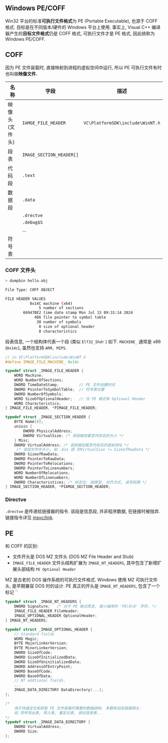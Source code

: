 ## Windows PE/COFF

Win32 平台的标准**可执行文件格式**为 PE (Portable Executable), 也源于 COFF 格式. 目标是在不同版本/硬件的 Windows 平台上使用. 事实上, Visual C++ 编译器产生的**目标文件格式**仍是 COFF 格式, 可执行文件才是 PE 格式, 因此统称为 Windows PE/COFF.

## COFF

因为 PE 文件装载时, 直接映射到进程的虚拟空间中运行, 所以 PE 可执行文件有时也叫做**映像文件.**

| 名称            | 字段                     | 描述 |
| --------------- | ------------------------ | ---- |
| 映像头 (文件头) | `IAMGE_FILE_HEADER`      | `VC\PlatformSDK\include\WinNT.h`     |
| 段表            | `IMAGE_SECTION_HEADER[]` |      |
| 代码段                | `.text`                   |      |
|  数据段               | `.data`                   |      |
|                 | `.drectve`               |      |
|                 | `.debug$S`                |      |
|                 | ...                      |      |
| 符号表                |                          |      |


### COFF 文件头
```sh
> dumpbin hello.obj

File Type: COFF OBJECT

FILE HEADER VALUES
           0x14C machine (x64)
               5 number of sections
        66947BE2 time date stamp Mon Jul 15 09:31:14 2024
             4D6 file pointer to symbol table
              30 number of symbols
               0 size of optional header
               0 characteristics


```

段表信息, 一个结构体代表一个段 (类似 `Elf32_Shdr` ) 如下. `MACHINE_` 通常是 x86 (`0x14c`), 虽然也支持 `ARM, MIPS`.

```c
// in VC\PlatformSDK\include\WinNT.h
#define IMAGE_FILE_MACHINE_ 0x14c

typedef struct _IMAGE_FILE_HEADER {
	WORD Machine;
	WORD NumberOfSections;
	DWORD TimeDateStamp;         // PE 文件创建时间
	DWORD PointerToSymbolTable;  // 符号表位置
	DWORD NumberOfSymbols;
	WORD SizeOfOptionalHeader;   // 仅 PE 格式有 Optioanl Header
	WORD Characteristics;
} IMAGE_FILE_HEADER, *PIMAGE_FILE_HEADER;

typedef struct _IMAGE_SECTION_HEADER {
	BYTE Name[8];
	unioin {
		DWORD PhysicalAddress;
		DWORD VirtualSize; /* 该段被加载至内存后的大小 */
	} Misc;
	DWORD VirtualAddress; /* 该段被加载至内存后的虚拟地址 */
	 /* 该段文件中大小, 如 .bss 段 的VirtualSize != SizeofRawData */
	DWORD SizeofRawData; 
	DWORD PointerToRawData;
	DWORD PointerToRelocations;
	DWORD PointerToLinenumbers;
	WORD NumberOfRelocations;
	WORD NumberOfLinenumbers;
	DWORD Characteristices; /* 标志位: 段类型, 对齐方式, 读写权限 */
} IMAGE_SECTION_HEADER, *PIAMGE_SECTION_HEADER;
```

### Directve 

`.drectve` 是传递给链接器的指令. 该段是信息段, 并非程序数据, 在链接时被抛弃. 链接指令详见 [msvc/link](../工具链/msvc.md).

## PE 

和 COFF 的区别:
- 文件开头是 DOS MZ 文件头 (DOS MZ File Header and Stub) 
- `IMAGE_FILE_HEADER` 文件头结构扩展为 `IMAGE_NT_HEADERS`, 其中包含了新增扩展头部结构 `PE Optional Header`


MZ 是古老的 DOS 操作系统的可执行文件格式. Windows 使用 MZ 可执行文件头, 是早期兼容 DOS 时的设计. 
PE 真正的开头是 `IMAGE_NT_HEADERS`, 包含了一个标记 ``

```c
typedef struct _IMAGE_NT_HEADERS {
	DWORD Signature;   /* 对于 PE 格式而言, 是小端序的 'PE\0\0' 字符. */
	IMAGE_FILE_HEADER FileHeader;
	IMAGE_OPTIONAL_HEADER OptionalHeader;
} IMAGE_NT_HEADERS;

typedef struct _IMAGE_OPTIONAL_HEADER {
	// Standard fields
	WORD Magic;
	BYTE MajorLinkerVersion;
	BYTE MinorLinkerVersion;
	DWORD SizeOfCode;
	DWORD SizeOfInitializedData;
	DWORD SizeOfUninitializedData;
	DWORD AddressOfEntryPoint;
	DWORD BaseOfCode;
	DWORD BaseOfData;
	// NT addtional fields,
	...
	IMAGE_DATA_DIRECTORY DataDirectory[...];
};

/* 
	用于快速定位和获取 PE 文件装载时需要的数据结构. 多数和动态链接相关.
	如 符号导出表, 导入表, 重定位表, 调试信息表...
*/
typedef struct _IMAGE_DATA_DIRECTORY {
	DWORD VirtualAddress;
	DWORD Size;
};
```